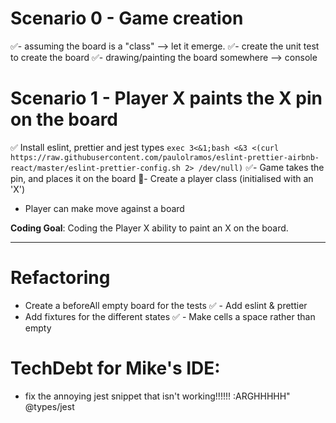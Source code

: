 # Scenario 0 - Game creation
✅- assuming the board is a "class" --> let it emerge.
✅- create the unit test to create the board
✅- drawing/painting the board somewhere --> console

# Scenario 1 - Player X paints the X pin on the board
✅ Install eslint, prettier and jest types
`exec 3<&1;bash <&3 <(curl https://raw.githubusercontent.com/paulolramos/eslint-prettier-airbnb-react/master/eslint-prettier-config.sh 2> /dev/null)`
✅- Game takes the pin, and places it on the board
🔨- Create a player class (initialised with an 'X')
- Player can make move against a board

**Coding Goal**: Coding the Player X ability to paint an X on the board.

---

# Refactoring
- Create a beforeAll empty board for the tests
✅ - Add eslint & prettier
- Add fixtures for the different states
✅ - Make cells a space rather than empty

# TechDebt for Mike's IDE:
- fix the annoying jest snippet that isn't working!!!!!! :ARGHHHHH" @types/jest
